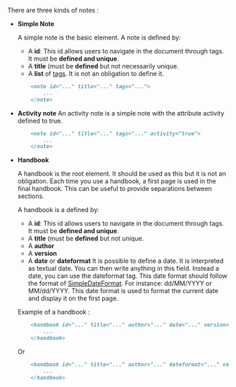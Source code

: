 <note id="note-type" title="Note Types" tags='[structures, tags]'>

<headline/>
<content>

There are three kinds of notes :

- **Simple Note**

	A simple note is the basic element. A note is defined by:
	- A **id**: This id allows users to navigate in the document through tags. It must be **defined and unique**.
	- A **title** (must be **defined** but not necessarily unique.
	- A **list** of [tags](#tags). It is not an obligation to define it.

	```md
		<note id="..." title="..." tags="...">
			...
		</note>
	```


- **Activity note**
	An activity note is a simple note with the attribute activity defined to true.

	```md
		<note id="..." title="..." tags="..." activity="true">
			...
		</note>
	```

- **Handbook**

	A handbook is the root element. It should be used as this but it is not an obligation. 	Each time you use a handbook, a first page is used in the final handbook. This can be useful to provide separations between sections.

	A handbook is a defined by:
	- A **id**: This id allows users to navigate in the document through tags. It must be **defined and unique**.
	- A **title** (must be **defined** but not unique.
	- A **author**
	- A **version**
	- A **date** or **dateformat** It is possible to define a date. It is interpreted as textual date. You can then write anything in this field. Instead a date, you can use the dateformat tag. This date format should follow the format of [SimpleDateFormat](https://docs.oracle.com/javase/7/docs/api/java/text/SimpleDateFormat.html). For instance: dd/MM/YYYY or MM/dd/YYYY. This date format is used to format the current date and display it on the first page.

	Example of a handbook : 
	```md
		<handbook id="..." title="..." author="..." date="..." version="...">
			...
		</handbook>
	```
	Or
	```md
		<handbook id="..." title="..." author="..." dateformat="..." version="...">
			...
		</handbook>
	```

</content>
<subcontent/>
<contentList/>

</note>
